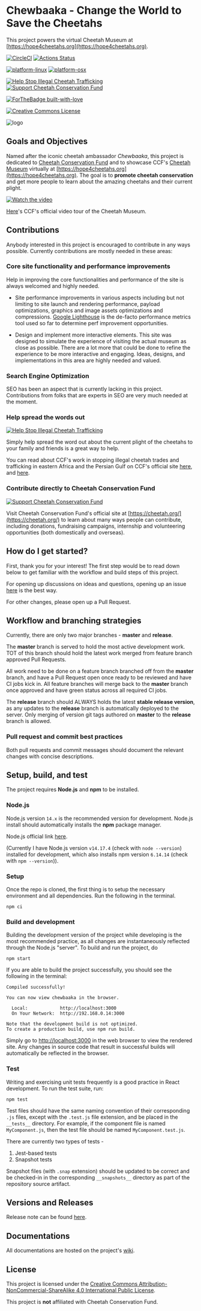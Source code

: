 # Chewbaaka - Change the World to Save the Cheetahs

This project powers the virtual Cheetah Museum
at [https://hope4cheetahs.org](https://hope4cheetahs.org).

[![CircleCI](https://circleci.com/gh/tetrachrome/chewbaaka.svg?style=svg&circle-token=3ff42881c6c3f2a44809d10947587a4c566fd574)](https://circleci.com/gh/tetrachrome/chewbaaka)
[![Actions Status](https://github.com/tetrachrome/chewbaaka/workflows/Node.js%20CI/badge.svg)](https://github.com/tetrachrome/chewbaaka/actions)

[![platform-linux](https://img.shields.io/badge/platform-linux-orange)](#)
[![platform-osx](https://img.shields.io/badge/platform-OSX-blue)](#)

[![Help Stop Illegal Cheetah Trafficking](https://img.shields.io/static/v1?label=HELP&message=Stop%20Illegal%20Cheetah%20Trafficking&color=red&style=for-the-badge)](https://gf.me/u/yu5nuj)
[![Support Cheetah Conservation Fund](https://img.shields.io/static/v1?label=SUPPORT&message=Cheetah%20Conservation%20Fund&color=yellow&style=for-the-badge)](https://cheetah.org)

[![ForTheBadge built-with-love](http://ForTheBadge.com/images/badges/built-with-love.svg)](https://github.com/tetrachrome/)

<a rel="license" href="http://creativecommons.org/licenses/by-nc-sa/4.0/"><img alt="Creative Commons License" style="border-width:0" src="https://i.creativecommons.org/l/by-nc-sa/4.0/88x31.png" /></a>

![logo](./Resources/Chewbaaka_Logo_256x256.png)


## Goals and Objectives

Named after the iconic cheetah ambassador *Chewbaaka*, this project is
dedicated to [Cheetah Conservation Fund](https://cheetah.org)
and to showcase CCF's [Cheetah Museum](https://youtu.be/p5r1NxE2kLU) virtually
at [https://hope4cheetahs.org](https://hope4cheetahs.org). The goal is to
**promote cheetah conservation** and get more people to learn about the amazing cheetahs
and their current plight.

[![Watch the video](https://img.youtube.com/vi/p5r1NxE2kLU/hqdefault.jpg)](https://youtu.be/p5r1NxE2kLU)

[Here](https://youtu.be/p5r1NxE2kLU)'s CCF's official video tour of the Cheetah Museum.

## Contributions

Anybody interested in this project is encouraged to contribute in any ways possible.
Currently contributions are mostly needed in these areas:

### Core site functionality and performance improvements

Help in improving the core functionalities and performance of the site is always welcomed
and highly needed.

- Site performance improvements in various aspects including but not limiting to
  site launch and rendering performance, payload optimizations, graphics and image
  assets optimizations and compressions. [Google Lighthouse](https://developers.google.com/web/tools/lighthouse/)
  is the de-facto performance metrics tool used so far to determine
  perf improvement opportunities.

- Design and implement more interactive elements. This site was designed to
  simulate the experience of visiting the actual museum as close as possible.
  There are a lot more that could be done to refine the experience to be more
  interactive and engaging. Ideas, designs, and implementations in this area
  are highly needed and valued.

### Search Engine Optimization

SEO has been an aspect that is currently lacking in this project.
Contributions from folks that are experts in SEO are very much needed
at the moment.

### Help spread the words out

[![Help Stop Illegal Cheetah Trafficking](https://img.shields.io/static/v1?label=HELP&message=Stop%20Illegal%20Cheetah%20Trafficking&color=red&style=for-the-badge)](https://gf.me/u/yu5nuj)

Simply help spread the word out about the current plight of the cheetahs
to your family and friends is a great way to help.

You can read about CCF's work in stopping illegal cheetah trades and trafficking
in eastern Africa and the Persian Gulf on CCF's official site [here](https://cheetah.org/ccf-blog/illegal-pet-trade/somali-state-somaliland-border-meeting-on-cheetah-trafficking/), and
[here](https://www.cnn.com/2019/08/28/africa/somaliland-cheetahs-gulf-intl/index.html).

### Contribute directly to Cheetah Conservation Fund

[![Support Cheetah Conservation Fund](https://img.shields.io/static/v1?label=SUPPORT&message=Cheetah%20Conservation%20Fund&color=yellow&style=for-the-badge)](https://cheetah.org)

Visit Cheetah Conservation Fund's official site at
[https://cheetah.org/](https://cheetah.org/) to learn about many ways
people can contribute, including donations, fundraising campaigns,
internship and volunteering opportunities (both domestically and overseas).


## How do I get started?

First, thank you for your interest! The first step would be to read down below
to get familiar with the workflow and build steps of this project.

For opening up discussions on ideas and questions, opening up an issue
[here](https://github.com/tetrachrome/chewbaaka/issues/new) is the best way.

For other changes, please open up a Pull Request.


## Workflow and branching strategies

Currently, there are only two major branches - **master** and **release**.

The **master** branch is served to hold the most active development work.
TOT of this branch should hold the latest work merged from
feature branch approved Pull Requests.

All work need to be done on a feature branch branched off from the **master**
branch, and have a Pull Request open once ready to be reviewed and have
CI jobs kick in. All feature branches will merge back to the **master**
branch once approved and have green status across all required CI jobs.

The **release** branch should ALWAYS holds the latest **stable release version**,
as any updates to the **release** branch is automatically deployed to the server.
Only merging of version git tags authored on **master** to the **release**
branch is allowed.

### Pull request and commit best practices

Both pull requests and commit messages should document the relevant
changes with concise descriptions.


## Setup, build, and test

The project requires **Node.js** and **npm** to be installed.

### Node.js

Node.js version `14.x` is the recommended version for development.
Node.js install should automatically installs the **npm** package manager.

Node.js official link [here](https://nodejs.org/en/download/).

(Currently I have Node.js version `v14.17.4` (check with `node --version`) installed for development,
which also installs npm version `6.14.14` (check with `npm --version`)).

### Setup

Once the repo is cloned, the first thing is to setup the necessary
environment and all dependencies. Run the following in the terminal.

```
npm ci
```

### Build and development

Building the development version of the project while developing
is the most recommended practice, as all changes are instantaneously
reflected through the Node.js "server". To build and run the project, do

```
npm start
```

If you are able to build the project successfully, you should see the
following in the terminal:

```
Compiled successfully!

You can now view chewbaaka in the browser.

  Local:            http://localhost:3000
  On Your Network:  http://192.168.0.14:3000

Note that the development build is not optimized.
To create a production build, use npm run build.
```

Simply go to [http://localhost:3000](http://localhost:3000) in the
web browser to view the rendered site. Any changes in source code that
result in successful builds will automatically be reflected in the browser.

### Test

Writing and exercising unit tests frequently is a good practice
in React development. To run the test suite, run:

```
npm test
```

Test files should have the same naming convention of their corresponding
`.js` files, except with the `.test.js` file extension, and be placed
in the `__tests__` directory. For example, if the component file is
named `MyComponent.js`, then the test file should be named `MyComponent.test.js`.

There are currently two types of tests -

1. Jest-based tests
2. Snapshot tests

Snapshot files (with `.snap` extension) should be updated to be correct
and be checked-in in the corresponding `__snapshots__` directory as
part of the repository source artifact.


## Versions and Releases

Release note can be found [here](./RELEASE.md).


## Documentations

All documentations are hosted on the project's [wiki](https://github.com/tetrachrome/chewbaaka/wiki).


## License

This project is licensed under the [Creative Commons Attribution-NonCommercial-ShareAlike 4.0 International
Public License](https://creativecommons.org/licenses/by-nc-sa/4.0/).

This project is **not** affiliated with Cheetah Conservation Fund.
